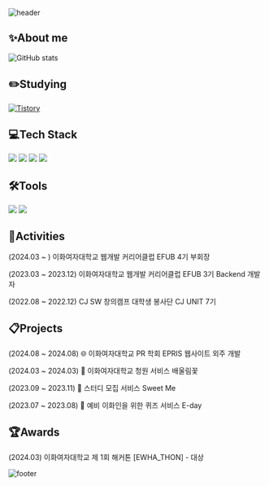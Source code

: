 ![header](https://capsule-render.vercel.app/api?type=soft&color=F9E79F&text=Hi%20I'm%20Hannah%20&fontColor=FDFEFE&fontSize=40&animation=twinkling)

## ✨About me
![GitHub stats](https://github-readme-stats.vercel.app/api?username=hannah0226&count_private=true&show_icons=true&theme=solarized-light)

## ✏️Studying
[![Tistory](https://img.shields.io/badge/Tistory-eb531f?style=flat&logo=Tistory&logoColor=white)](https://hannah-study.tistory.com/)

## 💻Tech Stack
<img src="https://img.shields.io/badge/Java-007396?style=flat&logo=openjdk&logoColor=white"/> <img src="https://img.shields.io/badge/SpringBoot-6DB33F?style=flat&logo=springboot&logoColor=white"/>
<img src="https://img.shields.io/badge/MySQL-4479A1?style=flat&logo=MySQL&logoColor=white"/>
<img src="https://img.shields.io/badge/AWS-232F3E?style=flat&logo=Amazon AWS&logoColor=white"/>

## 🛠️Tools
<img src="https://img.shields.io/badge/Git-F05032?style=flat&logo=Git&logoColor=white"/> <img src="https://img.shields.io/badge/IntelliJ-000000?style=flat&logo=Intellij-IDEA&logoColor=white"/>

## 🔭Activities
(2024.03 ~ ) 이화여자대학교 웹개발 커리어클럽 EFUB 4기 부회장

(2023.03 ~ 2023.12) 이화여자대학교 웹개발 커리어클럽 EFUB 3기 Backend 개발자

(2022.08 ~ 2022.12) CJ SW 창의캠프 대학생 봉사단 CJ UNIT 7기

## 📋Projects
(2024.08 ~ 2024.08) 🌐 이화여자대학교 PR 학회 EPRIS 웹사이트 외주 개발

(2024.03 ~ 2024.03) 🌸 이화여자대학교 청원 서비스 배울림꽃

(2023.09 ~ 2023.11) 🍭 스터디 모집 서비스 Sweet Me

(2023.07 ~ 2023.08) 🌱 예비 이화인을 위한 퀴즈 서비스 E-day

## 🏆Awards
(2024.03) 이화여자대학교 제 1회 해커톤 [EWHA_THON] - 대상

![footer](https://capsule-render.vercel.app/api?type=wave&color=F9E79F&height=150&section=footer)
